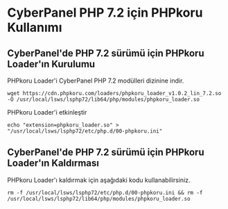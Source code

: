 # CyberPanel PHP 7.2 için PHPkoru Kullanımı #

## CyberPanel'de PHP 7.2 sürümü için PHPkoru Loader'ın Kurulumu ##

PHPkoru Loader'i CyberPanel PHP 7.2 modülleri dizinine indir.
```shell
wget https://cdn.phpkoru.com/loaders/phpkoru_loader_v1.0.2_lin_7.2.so -O /usr/local/lsws/lsphp72/lib64/php/modules/phpkoru_loader.so
```

PHPkoru Loader'i etkinleştir
```shell
echo "extension=phpkoru_loader.so" > "/usr/local/lsws/lsphp72/etc/php.d/00-phpkoru.ini"
```

## CyberPanel'de PHP 7.2 sürümü için PHPkoru Loader'ın Kaldırması ##

PHPkoru Loader'ı kaldırmak için aşağıdaki kodu kullanabilirsiniz.
```shell
rm -f /usr/local/lsws/lsphp72/etc/php.d/00-phpkoru.ini && rm -f /usr/local/lsws/lsphp72/lib64/php/modules/phpkoru_loader.so
```